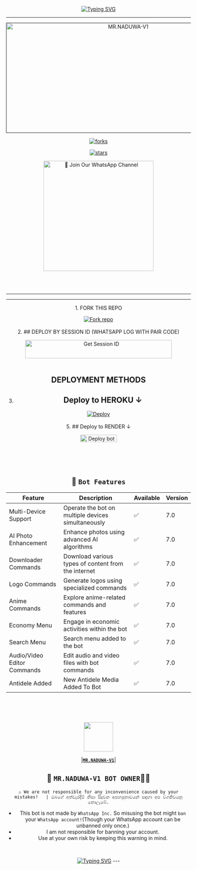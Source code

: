 



<p align="center">
<a href="https://git.io/typing-svg"><img src="https://readme-typing-svg.demolab.com?font=EB+Garamond&weight=800&size=28&duration=4000&pause=1000&random=false&width=435&lines=WELCOME+TO+MR.NADUWA-V1;MULTI-DEVICE+WHATSAPP+BOT;DEVELOPED+BY;MR.NADUWA." alt="Typing SVG" /></a>

 
  
<div align="center">
</p

<hr>

<hr>

<p align="center">
  <a href="">
    <img alt="MR.NADUWA-V1" height="300" width="650" src="https://telegra.ph/file/6fea4e5e00bc0d9395f15.jpg">

    

![forks](https://img.shields.io/github/forks/mrnaduwav4/MR.NADUWA-V1?label=Forks&style=social)

![stars](https://img.shields.io/github/stars/mrnaduwav4/MR.NADUWA-V1?style=social)




<a href="https://whatsapp.com/channel/0029VayEdjwDDmFYDraeTv2f"><img src="https://img.shields.io/badge/%E2%9D%A4%EF%B8%8F%E2%80%8D%20Join%20Our%20WhatsApp%20Channel%F0%9F%91%A8%E2%80%8D%F0%9F%92%BB-green" alt="📎 Join Our WhatsApp Channel" width="300"></a>

<br>
<br>







<hr>

<hr>
1. FORK THIS REPO


<a href='https://github.com/mrnaduwav4/MR.NADUWA-V1/fork' target="_blank"><img alt='Fork repo' src='https://img.shields.io/badge/Fork This Repo-black?style=for-the-badge&logo=git&logoColor=white'/></a>
<br>
<br>
2. ## DEPLOY BY SESSION ID (WHATSAPP LOG WITH PAIR CODE)

<a href='http/' target="_blank"><img alt='Get Session ID' src='https://img.shields.io/badge/%F0%9F%9A%80%EF%B8%8F%E2%80%8D%20-%F0%9F%93%8B%20%20PAIR%20CODE%20WEB%F0%9F%91%A8%E2%80%8D%F0%9F%92%BB-blue' width="400" height="50" alt="Deploy bot"/></a>
<br>
<br>
## DEPLOYMENT METHODS


3. ## Deploy to HEROKU ↓

[![Deploy](https://www.herokucdn.com/deploy/button.svg)](https://dashboard.heroku.com/new?template=https://github.com/mrnaduwav4/MR.NADUWA-V1.git)
<br>
<br>
5. ## Deploy to RENDER ↓

<a href="https://dashboard.render.com/" target="blank"><img align="center" src="https://telegra.ph/file/c15e952f017c10e12f431.jpg" width="100" height="20" alt="Deploy bot"/></a>

<br>
<br>
<br>

   ## 🚀 `Bot Features`
| Feature                          | Description                                             | Available    | Version    |
| ---------------------------------| ------------------------------------------------------- | ------------ | ---------- |
| Multi-Device Support             | Operate the bot on multiple devices simultaneously     | ✅           | 7.0        |
| AI Photo Enhancement             | Enhance photos using advanced AI algorithms            | ✅           | 7.0        |
| Downloader Commands              | Download various types of content from the internet     | ✅           | 7.0        |
| Logo Commands                    | Generate logos using specialized commands               | ✅           | 7.0        |
| Anime Commands                   | Explore anime-related commands and features              | ✅           | 7.0        |
| Economy Menu                     | Engage in economic activities within the bot            | ✅           | 7.0        |
| Search Menu                    | Search menu added to the bot                 | ✅           | 7.0        |
| Audio/Video Editor Commands      | Edit audio and video files with bot commands            | ✅           | 7.0        |
| Antidele Added      | New Antidele Media Added To Bot            | ✅           | 7.0        |

<br> 
<br>
<br>

   <a href="https://github.com/manulofficial7/"><img src="https://telegra.ph/file/6fea4e5e00bc0d9395f15.jpg" width=80 height=80></a>   

|**[`MR.NADUWA-V1`](https://github.com/mrnaduwav4/MR.NADUWA-V1.git)**|


## 👑 `MR.NADUWA-V1 BOT OWNER`👨‍💻 

`⚠️ We are not responsible for any inconvenience caused by your mistakes!   | ඔබගේ අත්වැරදීම් නිසා සිදුවන අපහසුතාවයන් සඳහා අප වගකිවයනු නොලැබේ.`

- This bot is not made by `WhatsApp Inc.` So misusing the bot might `ban` your `WhatsApp account!`(Though your WhatsApp account can be unbanned only once.)
- I am not responsible for banning your account.
- Use at your own risk by keeping this warning in mind.
 <br>
 </p>
    <p align="center">
<a href="https://git.io/typing-svg"><img src="https://readme-typing-svg.demolab.com?font=EB+Garamond&weight=800&size=28&duration=4000&pause=1000&random=false&width=435&lines=THANKS+ALL+USE+MY+BOT;MR.NADUWA-V1" alt="Typing SVG" /></a>
---

